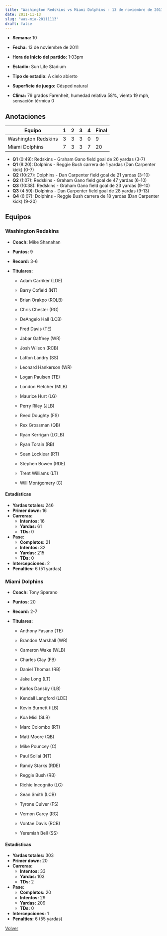 ```yaml
---
title: "Washington Redskins vs Miami Dolphins - 13 de noviembre de 2011"
date: 2011-11-13
slug: "was-mia-20111113"
draft: false
---
```


* **Semana:** 10
* **Fecha:** 13 de noviembre de 2011

* **Hora de Inicio del partido:** 1:03pm
* **Estadio:** Sun Life Stadium
* **Tipo de estadio:** A cielo abierto
* **Superficie de juego:** Césped natural
* **Clima:** 79 grados Farenheit, humedad relativa 58%, viento 19 mph, sensación térmica 0





## Anotaciones
| Equipo | 1 | 2 | 3 | 4 | Final |
|--------|---|---|---|---|-------|
| Washington Redskins  | 3 | 3 | 3 | 0  | 9 |
| Miami Dolphins  | 7 | 3 | 3 | 7  | 20 |
* **Q1** (0:49): Redskins - Graham Gano field goal de 26 yardas (3-7)
* **Q1** (8:20): Dolphins - Reggie Bush carrera de 1 yardas (Dan Carpenter kick) (0-7)
* **Q2** (10:27): Dolphins - Dan Carpenter field goal de 21 yardas (3-10)
* **Q2** (1:07): Redskins - Graham Gano field goal de 47 yardas (6-10)
* **Q3** (10:38): Redskins - Graham Gano field goal de 23 yardas (9-10)
* **Q3** (4:59): Dolphins - Dan Carpenter field goal de 28 yardas (9-13)
* **Q4** (6:07): Dolphins - Reggie Bush carrera de 18 yardas (Dan Carpenter kick) (9-20)


## Equipos


### Washington Redskins
* **Coach:** Mike Shanahan
* **Puntos:** 9
* **Record:** 3-6
* **Titulares:** 

  * Adam Carriker (LDE) 

  * Barry Cofield (NT) 

  * Brian Orakpo (ROLB) 

  * Chris Chester (RG) 

  * DeAngelo Hall (LCB) 

  * Fred Davis (TE) 

  * Jabar Gaffney (WR) 

  * Josh Wilson (RCB) 

  * LaRon Landry (SS) 

  * Leonard Hankerson (WR) 

  * Logan Paulsen (TE) 

  * London Fletcher (MLB) 

  * Maurice Hurt (LG) 

  * Perry Riley (JLB) 

  * Reed Doughty (FS) 

  * Rex Grossman (QB) 

  * Ryan Kerrigan (LOLB) 

  * Ryan Torain (RB) 

  * Sean Locklear (RT) 

  * Stephen Bowen (RDE) 

  * Trent Williams (LT) 

  * Will Montgomery (C) 

#### Estadísticas
* **Yardas totales:** 246
* **Primer down:** 16
* **Carreras:**
  * **Intentos:** 16
  * **Yardas:** 61
  * **TDs:** 0
* **Pase:**
  * **Completos:** 21
  * **Intentos:** 32
  * **Yardas:** 215
  * **TDs:** 0
* **Intercepciones:** 2
* **Penalties:** 6 (51 yardas)

### Miami Dolphins
* **Coach:** Tony Sparano
* **Puntos:** 20
* **Record:** 2-7
* **Titulares:** 

  * Anthony Fasano (TE) 

  * Brandon Marshall (WR) 

  * Cameron Wake (WLB) 

  * Charles Clay (FB) 

  * Daniel Thomas (RB) 

  * Jake Long (LT) 

  * Karlos Dansby (ILB) 

  * Kendall Langford (LDE) 

  * Kevin Burnett (ILB) 

  * Koa Misi (SLB) 

  * Marc Colombo (RT) 

  * Matt Moore (QB) 

  * Mike Pouncey (C) 

  * Paul Soliai (NT) 

  * Randy Starks (RDE) 

  * Reggie Bush (RB) 

  * Richie Incognito (LG) 

  * Sean Smith (LCB) 

  * Tyrone Culver (FS) 

  * Vernon Carey (RG) 

  * Vontae Davis (RCB) 

  * Yeremiah Bell (SS) 

#### Estadísticas
* **Yardas totales:** 303
* **Primer down:** 20
* **Carreras:**
  * **Intentos:** 33
  * **Yardas:** 103
  * **TDs:** 2
* **Pase:**
  * **Completos:** 20
  * **Intentos:** 29
  * **Yardas:** 209
  * **TDs:** 0
* **Intercepciones:** 1
* **Penalties:** 6 (55 yardas)


[Volver](/historia/2011)
